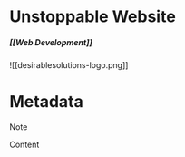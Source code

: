 # Unstoppable Website
##### [[Web Development]]

![[desirablesolutions-logo.png]]


# Metadata
> [!NOTE]
> Content
